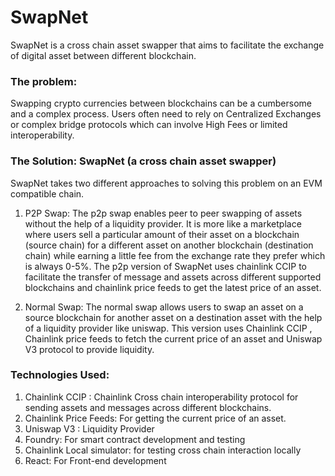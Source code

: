 # SwapNet
SwapNet is a cross chain asset swapper that aims to facilitate the exchange of digital asset between different blockchain. 

### The problem:
Swapping crypto currencies between blockchains can be a cumbersome and a complex process. Users often need to rely on Centralized Exchanges or complex bridge protocols which can involve High Fees or limited interoperability.


### The Solution: SwapNet (a cross chain asset swapper)
SwapNet takes two different approaches to solving this problem on an EVM compatible chain.
1. P2P Swap: The p2p swap enables peer to peer swapping of assets without the help of a liquidity provider. It is more like a marketplace where users sell a particular amount of their asset on a blockchain (source chain) for a different asset on another blockchain (destination chain) while earning a little fee from the exchange rate they prefer which is always 0-5%. The p2p version of SwapNet uses chainlink CCIP to facilitate the transfer of message and assets across different supported blockchains and chainlink price feeds to get the latest price of an asset.

2. Normal Swap: The normal swap allows users to swap an asset on a source blockchain for another asset on a destination asset with the help of a liquidity provider like uniswap. This version uses Chainlink CCIP , Chainlink price feeds to fetch the current price of an asset and Uniswap V3 protocol to provide liquidity. 


### Technologies Used:
1. Chainlink CCIP : Chainlink Cross chain interoperability protocol for sending assets and messages across different blockchains.
2. Chainlink Price Feeds: For getting the current price of an asset.
3. Uniswap V3 : Liquidity Provider
4. Foundry: For smart contract development and testing
5. Chainlink Local simulator: for testing cross chain interaction locally
6. React: For Front-end development

